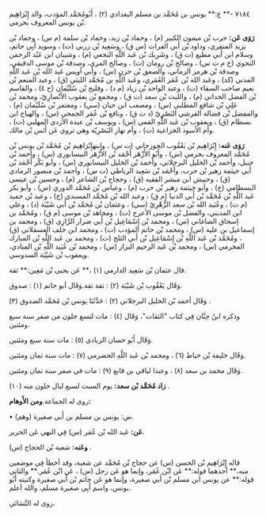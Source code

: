 ٧١٨٤ -** ع:** يونس بن مُحَمَّد بن مسلم البغدادي (٢) ، أَبُومُحَمَّد المؤدب، والد إِبْرَاهِيم بْن يونس المعروف بحرمي.

**رَوَى عَن:** حرب بْن ميمون الكبير (م) ، وحماد بْن زيد، وحماد بْن سلمة (م س) ، وحماد بْن يزيد المنقري، وداود بْن أَبي الفرات (س ق) ، وسَعِيد بْن زربي (ت) ، وسويد أَبِي حاتم، وسلام ابن أَبي مطيع (ت ق) ، وشَرِيك بْن عَبد اللَّهِ النخعي (م) ، وشيبان ابن عَبْد الرحمن النحوي (خ م ت س) ، وصالح بْن رومان (ت) ، وصالح المري، وصدقة بْن موسى الدقيقي، وصدقة بْن هرمز الرماني، والصعق بْن حزن (س) ، وأبي أويس عَبد الله بْن عَبد اللَّهِ المدني (كد) ، وعَبد الله بْن عُمَر العُمَري، وعَبد اللَّهِ بن مُحَمَّد الليثي (ق) ، وعبد المنعم بْن نعيم صاحب السقاء (ت) ، وعبد الواحد بْن زياد (م د) ، وفليح بْن سُلَيْمان (خ ٤) ، والقاسم بْن الفضل الحداني (م) ، والليث بْن سعد (ت ق) ، ومجمع بْن يعقوب الأَنْصارِيّ، ومحمد بْن عَلِي بْن شافع المطلبي (س) ، ومصعب ابن حيان (سي) ، ومعتمر بْن سُلَيْمان (م) ، والمفضل بْن فضالة القرشي البَصْرِيّ (د ت ق) ، ونافع بْن عُمَر الجمحي (س) ، والهياج ابن بسطام (ق) ، ويعقوب بْن عَبد اللَّهِ القمي (س) ، ويوسف بْن عبدة الأزدي المهلبي (ت) ، وأم الأسود الخزاعية (ت) ، وأم نهار البَصْرِيّة وهي تروي عَن أَنَس بْن مالك.

**رَوَى عَنه:** إِبْرَاهِيم بْن يَعْقُوب الجوزجاني (ت س) ، وابنهإِبْرَاهِيم بْن مُحَمَّد بْن يونس بْن مُحَمَّد المعروف بحرمي (س) ، وأَبُو الأَزْهَر أَحْمَد بْن الأَزْهَر النيسابوري (س) ، وأحمد بْن حنبل، وأحمد بْن الخليل البرجلاني، وأحمد بْن الخليل النيسابوري (س) ، وأبو بَكْر أَحْمَد بْن أَبي خيثمة زهير بْن حرب، وأَحْمَد بْن سَعِيد الرباطي (ت س) ، وأحمد بْن منصور الرمادي (ق) ، وحبيش ابن مبشر الفقيه (ق) ، وحجاج بْن الشاعر (م) ، وحسين بْن عيسى البسطامي (خ) ، وأبو خيثمة زهير بْن حرب (م) ، وعباس بْن مُحَمَّد الدوري (س) ، وأبو بكر عَبد اللَّهِ بْن مُحَمَّد بْن أَبي الدنيا (م ق) ، وعبد الله بْن مُحَمَّد المسندي (خ) ، وعبد بْن حميد (م ت) ، وعُبَيد الله بْن سعد الزُّهْرِيّ (سي) ، وعثمان بْن مُحَمَّد بْن أَبي شَيْبَة (د) ، وعلي ابن المديني، والفضل بْن موسى الأعرج (ت) ، ومجاهد بْن موسى (م ق) ، ومُحَمَّد بن إسحاق الصاغاني (س) ، ومحمد بْن إِسْمَاعِيل بْن أَبي ضرار الرَّازِي (ق) ، ومحمد بن إسماعيل بن علية (س) ، ومحمد بْن حاتم المؤدب (ت) ، ومحمد ابن خلف العسقلاني (ق) ، ومُحَمَّد بْن عَبد اللَّهِ بْن إِسْمَاعِيل بْن أَبي الثلج (ت) ، ومحمد بن عَبد اللَّهِ بْن المبارك المخرمي (س) ، ومحمد بْن عَبد الرحيم البزاز (س) ، ومحمد بْن عُبَيد اللَّهِ بْن المنادي، ويعقوب بْن شَيْبَة السدوسي.

قال عثمان بْن سَعِيد الدارمي (١) ،** عَن يحيى بْن مَعِين:** ثقة.

وَقَال يَعْقُوب بْن شَيْبَة (٢) : ثقة ثقة.وَقَال أبو حاتم (١) : صدوق.

وَقَال أحمد بْن الخليل البرجلاني (٢) : حَدَّثَنَا يونس بْن مُحَمَّد الصدوق (٣) .

وذكره ابنُ حِبَّان فِي كتاب "الثقات"، وَقَال (٤) : مات لتسع خلون من صفر سنة سبع ومئتين.

وَقَال أَبُو حسان الزيادي (٥) : مات سنة سبع ومئتين.

وَقَال خليفة بْن خياط (٦) ، ومحمد بْن عَبد اللَّهِ الحضرمي (٧) : مات سنة ثمان ومئتين.

وَقَال محمد بن سعد (٨) ، وعبدا لباقي بن قانع (٩) : مات في صفر سنة ثمان ومئتين.

**زاد مُحَمَّد بْن سعد:** يوم السبت لسبع ليال خلون منه (١٠) .

روى له الجماعة.**ومن الأَوهام:**

• (وهم) س: يونس بن مسلم بن أَبي صغيرة.

**عَن:** عَبد الله بْن عُمَر (س) فِي النهي عَن الحرير.

**وعَنه:** شعبة بْن الحجاج (س) .

قاله إِبْرَاهِيم بْن الحسن (س) عن حجاج بْن مُحَمَّد عن شعبة، وقد أخطأ فِي موضعين منه،** أحدهما قوله:** عَن ابْن عُمَر، وإنما هو عَن رجل (س) ، عَن ابْن عُمَر.** والثاني قوله:** عن يونس ابن مسلم بْن أَبي صغيرة، وإنما هو عَن حاتم بْن أَبي صغيرة وكنيته أَبُو يونس، واسم أَبِي صغيرة مسلم، والله أعلم.

روى له النَّسَائي.